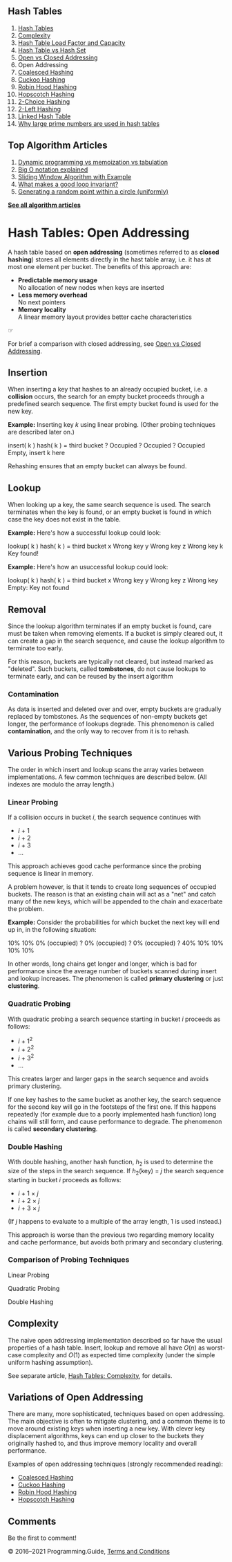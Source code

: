 <span class="underline"></span>

<span class="underline"></span>

## Hash Tables

1.  [Hash Tables](hash-tables.html)
2.  [Complexity](hash-tables-complexity.html)
3.  [Hash Table Load Factor and Capacity](hash-table-load-factor-and-capacity.html)
4.  [Hash Table vs Hash Set](hash-table-vs-hash-set.html)
5.  [Open vs Closed Addressing](hash-tables-open-vs-closed-addressing.html)
6.  Open Addressing
7.  [Coalesced Hashing](coalesced-hashing.html)
8.  [Cuckoo Hashing](cuckoo-hashing.html)
9.  [Robin Hood Hashing](robin-hood-hashing.html)
10. [Hopscotch Hashing](hopscotch-hashing.html)
11. [2-Choice Hashing](2-choice-hashing.html)
12. [2-Left Hashing](2-left-hashing.html)
13. [Linked Hash Table](linked-hash-table.html)
14. [Why large prime numbers are used in hash tables](prime-numbers-in-hash-tables.html)

<span class="underline"></span>

## Top Algorithm Articles

1.  [Dynamic programming vs memoization vs tabulation](dynamic-programming-vs-memoization-vs-tabulation.html)
2.  [Big O notation explained](big-o-notation-explained.html)
3.  [Sliding Window Algorithm with Example](sliding-window-example.html)
4.  [What makes a good loop invariant?](what-makes-a-good-loop-invariant.html)
5.  [Generating a random point within a circle (uniformly)](random-point-within-circle.html)

[**See all algorithm articles**](algorithms.html)

# Hash Tables: Open Addressing

A hash table based on **open addressing** (sometimes referred to as **closed hashing**) stores all elements directly in the hast table array, i.e. it has at most one element per bucket. The benefits of this approach are:

- **Predictable memory usage**  
  No allocation of new nodes when keys are inserted
- **Less memory overhead**  
  No next pointers
- **Memory locality**  
  A linear memory layout provides better cache characteristics

☞

For brief a comparison with closed addressing, see [Open vs Closed Addressing](hash-tables-open-vs-closed-addressing.html).

## Insertion

When inserting a key that hashes to an already occupied bucket, i.e. a **collision** occurs, the search for an empty bucket proceeds through a predefined search sequence. The first empty bucket found is used for the new key.

**Example:** Inserting key _k_ using linear probing. (Other probing techniques are described later on.)

insert( k ) hash( k ) = third bucket ? Occupied ? Occupied ? Occupied Empty, insert k here

Rehashing ensures that an empty bucket can always be found.

## Lookup

When looking up a key, the same search sequence is used. The search terminates when the key is found, or an empty bucket is found in which case the key does not exist in the table.

**Example:** Here's how a successful lookup could look:

lookup( k ) hash( k ) = third bucket x Wrong key y Wrong key z Wrong key k Key found!

**Example:** Here's how an usuccessful lookup could look:

lookup( k ) hash( k ) = third bucket x Wrong key y Wrong key z Wrong key Empty: Key not found

## Removal

Since the lookup algorithm terminates if an empty bucket is found, care must be taken when removing elements. If a bucket is simply cleared out, it can create a gap in the search sequence, and cause the lookup algorithm to terminate too early.

For this reason, buckets are typically not cleared, but instead marked as "deleted". Such buckets, called **tombstones**, do not cause lookups to terminate early, and can be reused by the insert algorithm

### Contamination

As data is inserted and deleted over and over, empty buckets are gradually replaced by tombstones. As the sequences of non-empty buckets get longer, the performance of lookups degrade. This phenomenon is called **contamination**, and the only way to recover from it is to rehash.

## Various Probing Techniques

The order in which insert and lookup scans the array varies between implementations. A few common techniques are described below. (All indexes are modulo the array length.)

### Linear Probing

If a collision occurs in bucket _i_, the search sequence continues with

- *i* + 1
- *i* + 2
- *i* + 3
- …

This approach achieves good cache performance since the probing sequence is linear in memory.

A problem however, is that it tends to create long sequences of occupied buckets. The reason is that an existing chain will act as a "net" and catch many of the new keys, which will be appended to the chain and exacerbate the problem.

**Example:** Consider the probabilities for which bucket the next key will end up in, in the following situation:

10% 10% 0% (occupied) ? 0% (occupied) ? 0% (occupied) ? 40% 10% 10% 10% 10%

In other words, long chains get longer and longer, which is bad for performance since the average number of buckets scanned during insert and lookup increases. The phenomenon is called **primary clustering** or just **clustering**.

### Quadratic Probing

With quadratic probing a search sequence starting in bucket _i_ proceeds as follows:

- _i_ + 1<sup>2</sup>
- _i_ + 2<sup>2</sup>
- _i_ + 3<sup>2</sup>
- …

This creates larger and larger gaps in the search sequence and avoids primary clustering.

If one key hashes to the same bucket as another key, the search sequence for the second key will go in the footsteps of the first one. If this happens repeatedly (for example due to a poorly implemented hash function) long chains will still form, and cause performance to degrade. The phenomenon is called **secondary clustering**.

### Double Hashing

With double hashing, another hash function, _h_<sub>2</sub> is used to determine the size of the steps in the search sequence. If <span class="no-wrap">_h_<sub>2</sub>(key) = *j*</span> the search sequence starting in bucket _i_ proceeds as follows:

- *i* + 1 × *j*
- *i* + 2 × *j*
- *i* + 3 × *j*

(If _j_ happens to evaluate to a multiple of the array length, 1 is used instead.)

This approach is worse than the previous two regarding memory locality and cache performance, but avoids both primary and secondary clustering.

### Comparison of Probing Techniques

Linear Probing

Quadratic Probing

Double Hashing

## Complexity

The naive open addressing implementation described so far have the usual properties of a hash table. Insert, lookup and remove all have _O_(_n_) as worst-case complexity and _O_(1) as expected time complexity (under the simple uniform hashing assumption).

See separate article, [Hash Tables: Complexity](hash-tables-complexity.html), for details.

## Variations of Open Addressing

There are many, more sophisticated, techniques based on open addressing. The main objective is often to mitigate clustering, and a common theme is to move around existing keys when inserting a new key. With clever key displacement algorithms, keys can end up closer to the buckets they originally hashed to, and thus improve memory locality and overall performance.

Examples of open addressing techniques (strongly recommended reading):

- [Coalesced Hashing](coalesced-hashing.html)
- [Cuckoo Hashing](cuckoo-hashing.html)
- [Robin Hood Hashing](robin-hood-hashing.html)
- [Hopscotch Hashing](hopscotch-hashing.html)

## Comments

Be the first to comment!

© 2016–2021 Programming.Guide, [Terms and Conditions](terms-and-conditions.html)

